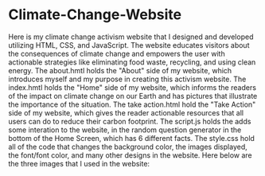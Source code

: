 # Climate-Change-Website

Here is my climate change activism website that I designed and developed utilizing HTML, CSS, and JavaScript. The website educates visitors about the consequences of climate change and empowers the user with actionable strategies like eliminating food waste, recycling, and using clean energy.
The about.hmtl holds the "About" side of my website, which introduces myself and my purpose in creating this activism website.
The index.hmtl holds the "Home" side of my website, which informs the readers of the impact on climate change on our Earth and has pictures that illustrate the importance of the situation.
The take action.html hold the "Take Action" side of my website, which gives the reader actionable resources that all users can do to reduce their carbon footprint.
The script.js holds the adds some interation to the website, in the random question generator in the bottom of the Home Screen, which has 6 different facts.
The style.css hold all of the code that changes the background color, the images displayed, the font/font color, and many other designs in the website. 
Here below are the three images that I used in the website:

